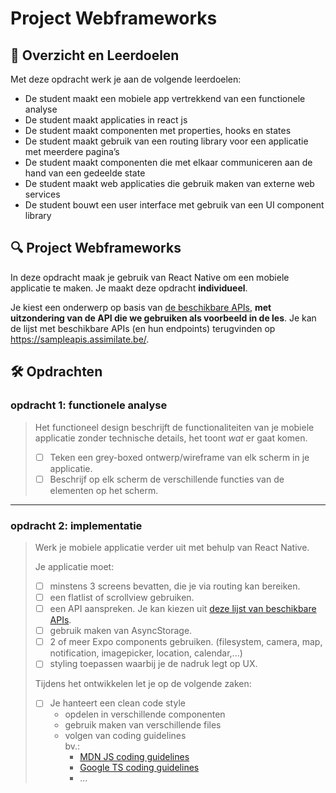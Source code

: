# Project Webframeworks

## 🥅 Overzicht en Leerdoelen

Met deze opdracht werk je aan de volgende leerdoelen:
- De student maakt een mobiele app vertrekkend van een functionele analyse
- De student maakt applicaties in react js
- De student maakt componenten met properties, hooks en states
- De student maakt gebruik van een routing library voor een applicatie met meerdere pagina’s
- De student maakt componenten die met elkaar communiceren aan de hand van een gedeelde state
- De student maakt web applicaties die gebruik maken van externe web services
- De student bouwt een user interface met gebruik van een UI component library

## 🔍 Project Webframeworks

In deze opdracht maak je gebruik van React Native om een mobiele applicatie te maken. Je maakt deze opdracht **individueel**.

Je kiest een onderwerp op basis van [de beschikbare APIs](https://sampleapis.assimilate.be/), **met uitzondering van de API die we gebruiken als voorbeeld in de les**. Je kan de lijst met beschikbare APIs (en hun endpoints) terugvinden op https://sampleapis.assimilate.be/.

## 🛠️ Opdrachten

### opdracht 1: functionele analyse

> Het functioneel design beschrijft de functionaliteiten van je mobiele applicatie zonder technische details, het toont *wat* er gaat komen.
>
> - [ ] Teken een grey-boxed ontwerp/wireframe van elk scherm in je applicatie.
> - [ ] Beschrijf op elk scherm de verschillende functies van de elementen op het scherm.

---

### opdracht 2: implementatie

> Werk je mobiele applicatie verder uit met behulp van React Native.
>
> Je applicatie moet:
> - [ ] minstens 3 screens bevatten, die je via routing kan bereiken.
> - [ ] een flatlist of scrollview gebruiken.
> - [ ] een API aanspreken. Je kan kiezen uit [deze lijst van beschikbare APIs](https://sampleapis.assimilate.be/).
> - [ ] gebruik maken van AsyncStorage.
> - [ ] 2 of meer Expo components gebruiken. (filesystem, camera, map, notification, imagepicker, location, calendar,...)
> - [ ] styling toepassen waarbij je de nadruk legt op UX.
>
> Tijdens het ontwikkelen let je op de volgende zaken:
> - [ ] Je hanteert een clean code style
>   - opdelen in verschillende componenten
>   - gebruik maken van verschillende files
>   - volgen van coding guidelines  
      bv.:
>       - [MDN JS coding guidelines](https://developer.mozilla.org/en-US/docs/MDN/Writing_guidelines/Writing_style_guide/Code_style_guide/JavaScript)
>       - [Google TS coding guidelines](https://google.github.io/styleguide/tsguide.html)
>       - ...
